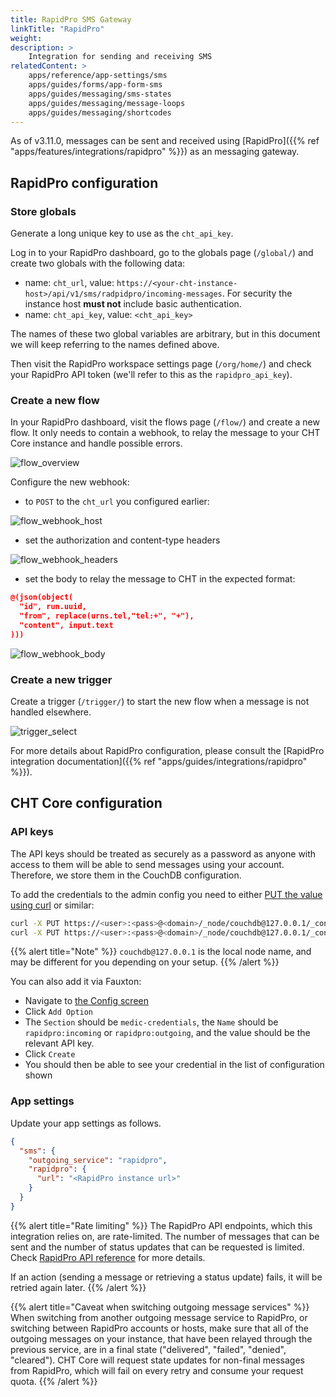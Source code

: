 ```yaml
---
title: RapidPro SMS Gateway
linkTitle: "RapidPro"
weight:
description: >
    Integration for sending and receiving SMS
relatedContent: >
    apps/reference/app-settings/sms
    apps/guides/forms/app-form-sms
    apps/guides/messaging/sms-states
    apps/guides/messaging/message-loops
    apps/guides/messaging/shortcodes
---
```



As of v3.11.0, messages can be sent and received using [RapidPro]({{% ref "apps/features/integrations/rapidpro" %}}) as an messaging gateway. 

## RapidPro configuration

### Store globals

Generate a long unique key to use as the `cht_api_key`.

Log in to your RapidPro dashboard, go to the globals page (`/global/`) and create two globals with the following data:

- name: `cht_url`, value: `https://<your-cht-instance-host>/api/v1/sms/radpidpro/incoming-messages`. For security the instance host **must not** include basic authentication.
- name: `cht_api_key`, value: `<cht_api_key>`

The names of these two global variables are arbitrary, but in this document we will keep referring to the names defined above. 

Then visit the RapidPro workspace settings page (`/org/home/`) and check your RapidPro API token (we'll refer to this as the `rapidpro_api_key`).

### Create a new flow

In your RapidPro dashboard, visit the flows page (`/flow/`) and create a new flow. It only needs to contain a webhook, to relay the message to your CHT Core instance and handle possible errors. 

![flow_overview](flow_overview.png)

Configure the new webhook:
- to `POST` to the `cht_url` you configured earlier: 

![flow_webhook_host](flow_webhook_host.png)

- set the authorization and content-type headers

![flow_webhook_headers](flow_webhook_headers.png)

- set the body to relay the message to CHT in the expected format: 
```json
@(json(object(
  "id", run.uuid,
  "from", replace(urns.tel,"tel:+", "+"),
  "content", input.text
)))
```

![flow_webhook_body](flow_webhook_body.png)


### Create a new trigger
Create a trigger (`/trigger/`) to start the new flow when a message is not handled elsewhere. 

![trigger_select](trigger_select.png)

For more details about RapidPro configuration, please consult the [RapidPro integration documentation]({{% ref "apps/guides/integrations/rapidpro" %}}). 

## CHT Core configuration

### API keys

The API keys should be treated as securely as a password as anyone with access to them will be able to send messages using your account. Therefore, we store them in the CouchDB configuration.

To add the credentials to the admin config you need to either [PUT the value using curl](https://docs.couchdb.org/en/stable/api/server/configuration.html#put--_node-node-name-_config-section-key) or similar:

```sh
curl -X PUT https://<user>:<pass>@<domain>/_node/couchdb@127.0.0.1/_config/medic-credentials/rapidpro:incoming -d '"<cht_api_key>"'
curl -X PUT https://<user>:<pass>@<domain>/_node/couchdb@127.0.0.1/_config/medic-credentials/rapidpro:outgoing -d '"<rapidpro_api_key>"'
```

{{% alert title="Note" %}}
`couchdb@127.0.0.1` is the local node name, and may be different for you depending on your setup.
{{% /alert %}}

You can also add it via Fauxton:
- Navigate to [the Config screen](http://localhost:5984/_utils/#/_config)
- Click `Add Option`
- The `Section` should be `medic-credentials`, the `Name` should be `rapidpro:incoming` or `rapidpro:outgoing`, and the value should be the relevant API key.
- Click `Create`
- You should then be able to see your credential in the list of configuration shown

### App settings

Update your app settings as follows.

```json
{
  "sms": {
    "outgoing_service": "rapidpro",
    "rapidpro": {
      "url": "<RapidPro instance url>"
    }
  }
}
```

{{% alert title="Rate limiting" %}}
The RapidPro API endpoints, which this integration relies on, are rate-limited. The number of messages that can be sent and the number of status updates that can be requested is limited. Check [RapidPro API reference](https://rapidpro.io/api/v2/) for more details.

If an action (sending a message or retrieving a status update) fails, it will be retried again later.
{{% /alert %}}

{{% alert title="Caveat when switching outgoing message services" %}}
When switching from another outgoing message service to RapidPro, or switching between RapidPro accounts or hosts, make sure that all of the outgoing messages on your instance, that have been relayed through the previous service, are in a final state ("delivered", "failed", "denied", "cleared"). CHT Core will request state updates for non-final messages from RapidPro, which will fail on every retry and consume your request quota.
{{% /alert %}}
